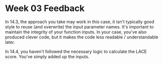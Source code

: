# Week 03 Feedback

In 14.3, the approach you take may work in this case, it isn't typically good style to reuse (and overwrite) the input parameter names. It's important to maintain the integrity of your function inputs. In your case, you've also produced clever code, but it makes the code less readable / understandable later.

In 14.4, you haven't followed the necessary logic to calculate the LACE score. You've simply added up the inputs.

